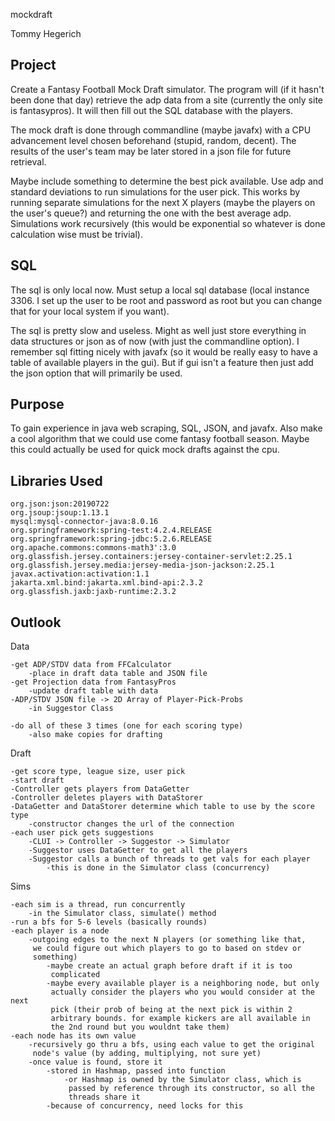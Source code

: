 mockdraft

Tommy Hegerich

## Project
Create a Fantasy Football Mock Draft simulator. 
The program will (if it hasn't been done that day) 
retrieve the adp data from a site (currently the 
only site is fantasypros). It will then fill out 
the SQL database with the players.

The mock draft is done through commandline (maybe 
javafx) with a CPU advancement level chosen beforehand 
(stupid, random, decent). The results of the user's 
team may be later stored in a json file for 
future retrieval. 

Maybe include something to determine the best 
pick available. Use adp and standard deviations 
to run simulations for the user pick. This works
by running separate simulations for the next X 
players (maybe the players on the user's queue?) 
and returning the one with the best average 
adp. Simulations work recursively (this would be 
exponential so whatever is done calculation wise 
must be trivial).

## SQL
The sql is only local now. Must setup a local sql 
database (local instance 3306. I set up the user to 
be root and password as root but you can change 
that for your local system if you want).

The sql is pretty slow and useless. Might as well just 
store everything in data structures or json as of now 
(with just the commandline option). I remember sql 
fitting nicely with javafx (so it would be really 
easy to have a table of available players in the gui). 
But if gui isn't a feature then just add the json option 
that will primarily be used.

## Purpose
To gain experience in java web scraping, SQL, JSON, 
and javafx. Also make a cool algorithm that we could 
use come fantasy football season. Maybe this could 
actually be used for quick mock drafts against the 
cpu.


## Libraries Used

    org.json:json:20190722
    org.jsoup:jsoup:1.13.1
    mysql:mysql-connector-java:8.0.16
    org.springframework:spring-test:4.2.4.RELEASE
    org.springframework:spring-jdbc:5.2.6.RELEASE
    org.apache.commons:commons-math3':3.0
    org.glassfish.jersey.containers:jersey-container-servlet:2.25.1
    org.glassfish.jersey.media:jersey-media-json-jackson:2.25.1
    javax.activation:activation:1.1
    jakarta.xml.bind:jakarta.xml.bind-api:2.3.2
    org.glassfish.jaxb:jaxb-runtime:2.3.2
    
## Outlook

Data    

    -get ADP/STDV data from FFCalculator
        -place in draft data table and JSON file
    -get Projection data from FantasyPros
        -update draft table with data
    -ADP/STDV JSON file -> 2D Array of Player-Pick-Probs
        -in Suggestor Class
    
    -do all of these 3 times (one for each scoring type)
        -also make copies for drafting
        
Draft

    -get score type, league size, user pick
    -start draft
    -Controller gets players from DataGetter
    -Controller deletes players with DataStorer
    -DataGetter and DataStorer determine which table to use by the score type
        -constructor changes the url of the connection
    -each user pick gets suggestions
        -CLUI -> Controller -> Suggestor -> Simulator
        -Suggestor uses DataGetter to get all the players
        -Suggestor calls a bunch of threads to get vals for each player
            -this is done in the Simulator class (concurrency)

Sims
    
    -each sim is a thread, run concurrently
        -in the Simulator class, simulate() method
    -run a bfs for 5-6 levels (basically rounds)
    -each player is a node
        -outgoing edges to the next N players (or something like that, 
         we could figure out which players to go to based on stdev or 
         something)
            -maybe create an actual graph before draft if it is too 
             complicated
            -maybe every available player is a neighboring node, but only 
             actually consider the players who you would consider at the next 
             pick (their prob of being at the next pick is within 2 
             arbitrary bounds. for example kickers are all available in 
             the 2nd round but you wouldnt take them)
    -each node has its own value
        -recursively go thru a bfs, using each value to get the original 
         node's value (by adding, multiplying, not sure yet)
        -once value is found, store it
            -stored in Hashmap, passed into function
                -or Hashmap is owned by the Simulator class, which is 
                 passed by reference through its constructor, so all the 
                 threads share it
            -because of concurrency, need locks for this
         






